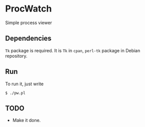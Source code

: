 # ProcWatch

Simple process viewer

## Dependencies

`Tk` package is required.
It is `Tk` in `cpan`, `perl-tk` package in Debian repository.

## Run

To run it, just write
```
$ ./pw.pl
```

## TODO

* Make it done.
